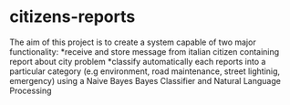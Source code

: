 # citizens-reports

The aim of this project is to create a system capable of two major functionality:
 *receive and store message from italian citizen containing report about city problem
 *classify automatically each reports into a particular category (e.g environment, road maintenance, street lightinig, emergency) using a Naive Bayes
  Bayes Classifier and Natural Language Processing

